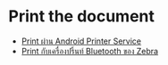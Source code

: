 

# Print the document

- [Print ผ่าน Android Printer Service](android-printer-service/README.md)
- [Print กับเครื่องปริ้นท์ Bluetooth ของ Zebra](/printer/zebra-bluetooth-printer/README.md)